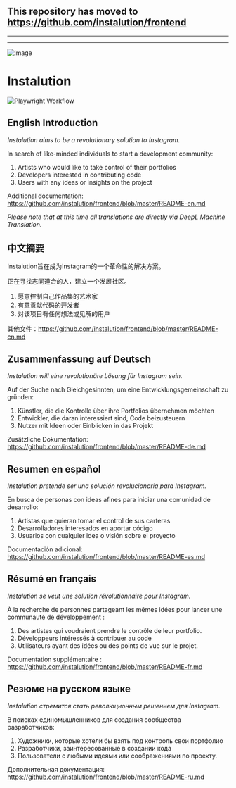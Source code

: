 ## This repository has moved to https://github.com/instalution/frontend

---
---

![image](https://user-images.githubusercontent.com/595446/177451446-55fcc030-04ec-4ed7-9a69-d5ccfc0b53d8.png)

# Instalution

![Playwright Workflow](https://github.com/instalution/frontend/actions/workflows/playwright.yml/badge.svg)

## English Introduction

_Instalution aims to be a revolutionary solution to Instagram._

In search of like-minded individuals to start a development community:

1) Artists who would like to take control of their portfolios
2) Developers interested in contributing code
3) Users with any ideas or insights on the project

Additional documentation: https://github.com/instalution/frontend/blob/master/README-en.md

*Please note that at this time all translations are directly via DeepL Machine Translation.*

## 中文摘要

Instalution旨在成为Instagram的一个革命性的解决方案。

正在寻找志同道合的人，建立一个发展社区。

1) 愿意控制自己作品集的艺术家
2) 有意贡献代码的开发者
3) 对该项目有任何想法或见解的用户

其他文件：https://github.com/instalution/frontend/blob/master/README-cn.md

## Zusammenfassung auf Deutsch

_Instalution will eine revolutionäre Lösung für Instagram sein._

Auf der Suche nach Gleichgesinnten, um eine Entwicklungsgemeinschaft zu gründen:

1) Künstler, die die Kontrolle über ihre Portfolios übernehmen möchten
2) Entwickler, die daran interessiert sind, Code beizusteuern
3) Nutzer mit Ideen oder Einblicken in das Projekt

Zusätzliche Dokumentation: https://github.com/instalution/frontend/blob/master/README-de.md

## Resumen en español

_Instalution pretende ser una solución revolucionaria para Instagram._

En busca de personas con ideas afines para iniciar una comunidad de desarrollo:

1) Artistas que quieran tomar el control de sus carteras
2) Desarrolladores interesados en aportar código
3) Usuarios con cualquier idea o visión sobre el proyecto

Documentación adicional: https://github.com/instalution/frontend/blob/master/README-es.md

## Résumé en français

_Instalution se veut une solution révolutionnaire pour Instagram._

À la recherche de personnes partageant les mêmes idées pour lancer une communauté de développement :

1) Des artistes qui voudraient prendre le contrôle de leur portfolio.
2) Développeurs intéressés à contribuer au code
3) Utilisateurs ayant des idées ou des points de vue sur le projet.

Documentation supplémentaire : https://github.com/instalution/frontend/blob/master/README-fr.md

## Резюме на русском языке

_Instalution стремится стать революционным решением для Instagram._

В поисках единомышленников для создания сообщества разработчиков:

1) Художники, которые хотели бы взять под контроль свои портфолио
2) Разработчики, заинтересованные в создании кода
3) Пользователи с любыми идеями или соображениями по проекту.

Дополнительная документация: https://github.com/instalution/frontend/blob/master/README-ru.md
